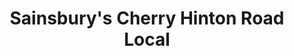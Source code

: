 ---
title: "Sainsbury's Cherry Hinton Road Local"
url: /cambridge/sainsburys-cherry-hinton-road-local/
shop: Lebensmittel
---